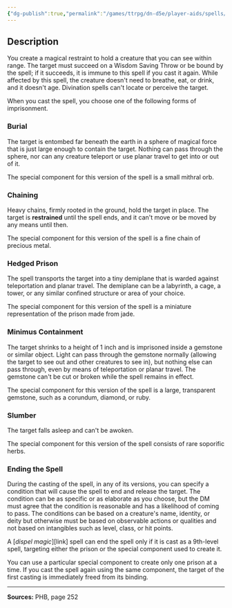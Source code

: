 ```yaml
---
{"dg-publish":true,"permalink":"/games/ttrpg/dn-d5e/player-aids/spells/level-9/imprisonment/","tags":["ttrpg/dnd/5e","verbal","somatic","material","spell"],"noteIcon":""}
---
```



## Description
You create a magical restraint to hold a creature that you can see within range.
The target must succeed on a Wisdom Saving Throw or be bound by the spell; if it succeeds, it is immune to this spell if you cast it again.
While affected by this spell, the creature doesn't need to breathe, eat, or drink, and it doesn't age.
Divination spells can't locate or perceive the target.

When you cast the spell, you choose one of the following forms of imprisonment.

### Burial
The target is entombed far beneath the earth in a sphere of magical force that is just large enough to contain the target.
Nothing can pass through the sphere, nor can any creature teleport or use planar travel to get into or out of it.

The special component for this version of the spell is a small mithral orb.

### Chaining
Heavy chains, firmly rooted in the ground, hold the target in place.
The target is **restrained** until the spell ends, and it can't move or be moved by any means until then.

The special component for this version of the spell is a fine chain of precious metal.

### Hedged Prison
The spell transports the target into a tiny demiplane that is warded against teleportation and planar travel.
The demiplane can be a labyrinth, a cage, a tower, or any similar confined structure or area of your choice.

The special component for this version of the spell is a miniature representation of the prison made from jade.

### Minimus Containment
The target shrinks to a height of 1 inch and is imprisoned inside a gemstone or similar object.
Light can pass through the gemstone normally (allowing the target to see out and other creatures to see in), but nothing else can pass through, even by means of teleportation or planar travel.
The gemstone can't be cut or broken while the spell remains in effect.

The special component for this version of the spell is a large, transparent gemstone, such as a corundum, diamond, or ruby.

### Slumber
The target falls asleep and can't be awoken.

The special component for this version of the spell consists of rare soporific herbs.

### Ending the Spell
During the casting of the spell, in any of its versions, you can specify a condition that will cause the spell to end and release the target.
The condition can be as specific or as elaborate as you choose, but the DM must agree that the condition is reasonable and has a likelihood of coming to pass.
The conditions can be based on a creature's name, identity, or deity but otherwise must be based on observable actions or qualities and not based on intangibles such as level, class, or hit points.

A [*dispel magic*][link] spell can end the spell only if it is cast as a 9th-level spell, targeting either the prison or the special component used to create it.

You can use a particular special component to create only one prison at a time.
If you cast the spell again using the same component, the target of the first casting is immediately freed from its binding.

---

**Sources:** PHB, page 252

